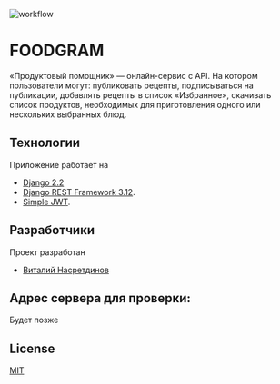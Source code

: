 ![workflow](https://github.com/nasretdinovs/foodgram-project-react/actions/workflows/main.yml/badge.svg)
# FOODGRAM

«Продуктовый помощник» — онлайн-сервис с API. На котором пользователи могут:
публиковать рецепты, подписываться на публикации,
добавлять рецепты в список «Избранное», скачивать список продуктов,
необходимых для приготовления одного или нескольких выбранных блюд.

## Технологии

Приложение работает на
- [Django 2.2](https://www.djangoproject.com/download/)
- [Django REST Framework 3.12](https://www.django-rest-framework.org/#installation).
- [Simple JWT](https://django-rest-framework-simplejwt.readthedocs.io/en/latest/).


## Разработчики

Проект разработан
- [Виталий Насретдинов](https://github.com/nasretdinovs)

## Адрес сервера для проверки:
Будет позже

## License
[MIT](https://choosealicense.com/licenses/mit/)